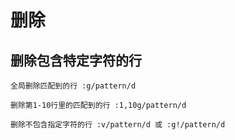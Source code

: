 # 删除

## 删除包含特定字符的行

```
全局删除匹配到的行 :g/pattern/d

删除第1-10行里的匹配到的行 :1,10g/pattern/d

删除不包含指定字符的行 :v/pattern/d 或 :g!/pattern/d
```

